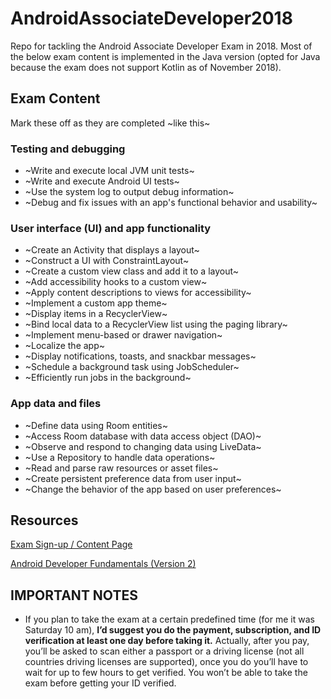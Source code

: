 # AndroidAssociateDeveloper2018

Repo for tackling the Android Associate Developer Exam in 2018. Most of the below exam content is implemented in the Java version (opted for Java because the exam does not support Kotlin as of November 2018).

## Exam Content

Mark these off as they are completed ~like this~

### Testing and debugging
- ~Write and execute local JVM unit tests~
- ~Write and execute Android UI tests~
- ~Use the system log to output debug information~
- ~Debug and fix issues with an app's functional behavior and usability~

### User interface (UI) and app functionality
- ~Create an Activity that displays a layout~
- ~Construct a UI with ConstraintLayout~
- ~Create a custom view class and add it to a layout~
- ~Add accessibility hooks to a custom view~
- ~Apply content descriptions to views for accessibility~
- ~Implement a custom app theme~
- ~Display items in a RecyclerView~
- ~Bind local data to a RecyclerView list using the paging library~
- ~Implement menu-based or drawer navigation~
- ~Localize the app~
- ~Display notifications, toasts, and snackbar messages~
- ~Schedule a background task using JobScheduler~
- ~Efficiently run jobs in the background~

### App data and files
- ~Define data using Room entities~
- ~Access Room database with data access object (DAO)~
- ~Observe and respond to changing data using LiveData~
- ~Use a Repository to handle data operations~
- ~Read and parse raw resources or asset files~
- ~Create persistent preference data from user input~
- ~Change the behavior of the app based on user preferences~

## Resources

[Exam Sign-up / Content Page](https://developers.google.com/training/certification/associate-android-developer/)

[Android Developer Fundamentals (Version 2)](https://google-developer-training.github.io/android-developer-fundamentals-course-concepts-v2/)

## IMPORTANT NOTES

- If you plan to take the exam at a certain predefined time (for me it was Saturday 10 am), **I’d suggest you do the payment, subscription, and ID verification at least one day before taking it.** Actually, after you pay, you’ll be asked to scan either a passport or a driving license (not all countries driving licenses are supported), once you do you’ll have to wait for up to few hours to get verified. You won’t be able to take the exam before getting your ID verified.


